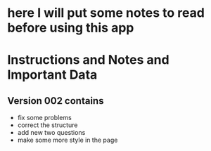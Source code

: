 # here I will put some notes to read before using this app 

# Instructions and Notes and Important Data


## Version 002 contains 

- fix some problems
- correct the structure
- add new two questions 
- make some more style in the page 
